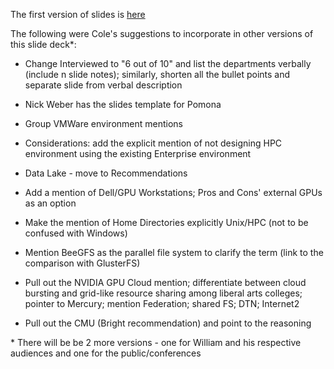 The first version of slides is [here](https://github.com/Pomona-ITS/hpc/blob/master/design/Pomona%20HPC%20Infrastructure%20Design.pdf)


The following were Cole's suggestions to incorporate in other versions of this slide deck*:

- Change Interviewed to "6 out of 10" and list the departments verbally (include n slide notes); 
similarly, shorten all the bullet points and separate slide from verbal description

- Nick Weber has the slides template for Pomona

- Group VMWare environment mentions

- Considerations: add the explicit mention of not designing HPC environment using the existing Enterprise environment

- Data Lake - move to Recommendations

- Add a mention of Dell/GPU Workstations; Pros and Cons' external GPUs as an option

- Make the mention of Home Directories explicitly Unix/HPC (not to be confused with Windows)

- Mention BeeGFS as the parallel file system to clarify the term (link to the comparison with GlusterFS)

- Pull out the NVIDIA GPU Cloud mention; differentiate between cloud bursting and grid-like resource sharing 
among liberal arts colleges; pointer to Mercury; mention Federation; shared FS; DTN; Internet2

- Pull out the CMU (Bright recommendation) and point to the reasoning

\* There will be be 2 more versions - one for William and his respective audiences and one for the public/conferences
